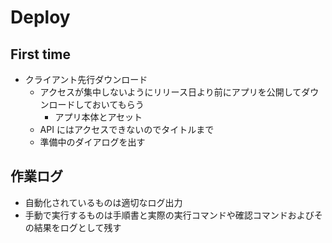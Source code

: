 # Deploy

## First time
- クライアント先行ダウンロード
  - アクセスが集中しないようにリリース日より前にアプリを公開してダウンロードしておいてもらう
    - アプリ本体とアセット
  - API にはアクセスできないのでタイトルまで
  - 準備中のダイアログを出す

## 作業ログ
- 自動化されているものは適切なログ出力
- 手動で実行するものは手順書と実際の実行コマンドや確認コマンドおよびその結果をログとして残す

